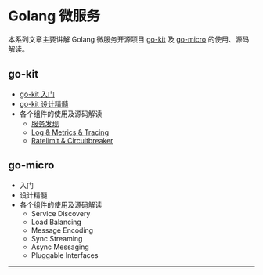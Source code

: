 # Golang 微服务

本系列文章主要讲解 Golang 微服务开源项目 [go-kit](https://github.com/go-kit/kit) 及 [go-micro](https://github.com/micro/go-micro) 的使用、源码解读。

## go-kit
- [go-kit 入门](https://github.com/sunrongya/blog/blob/master/Golang%20%E5%BE%AE%E6%9C%8D%E5%8A%A1%E7%B3%BB%E5%88%97%20go-kit%20%E5%85%A5%E9%97%A8.md)
- [go-kit 设计精髓](https://github.com/sunrongya/blog/blob/master/Golang%20%E5%BE%AE%E6%9C%8D%E5%8A%A1%E7%B3%BB%E5%88%97%20go-kit%20%E8%AE%BE%E8%AE%A1%E7%B2%BE%E9%AB%93.md)
- 各个组件的使用及源码解读
  - [服务发现](https://github.com/sunrongya/blog/blob/master/Golang%20%E5%BE%AE%E6%9C%8D%E5%8A%A1%E7%B3%BB%E5%88%97%20go-kit%20%E6%9C%8D%E5%8A%A1%E5%8F%91%E7%8E%B0.md)
  - [Log & Metrics & Tracing](https://github.com/sunrongya/blog/blob/master/Golang%20%E5%BE%AE%E6%9C%8D%E5%8A%A1%E7%B3%BB%E5%88%97%20go-kit%20Log%20%26%20Metrics%20%26%20Tracing.md)
  - [Ratelimit & Circuitbreaker](https://github.com/sunrongya/blog/blob/master/Golang%20%E5%BE%AE%E6%9C%8D%E5%8A%A1%E7%B3%BB%E5%88%97%20go-kit%20Ratelimit%20%26%20Circuitbreaker.md)

## go-micro
- 入门
- 设计精髓
- 各个组件的使用及源码解读
  - Service Discovery
  - Load Balancing
  - Message Encoding
  - Sync Streaming
  - Async Messaging
  - Pluggable Interfaces

---
